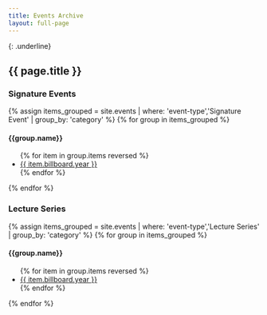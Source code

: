 ```yaml
---
title: Events Archive
layout: full-page
---
```

{: .underline}
## {{ page.title }}


### Signature Events

<div class="archive-container">
{% assign items_grouped = site.events | where: 'event-type','Signature Event' | group_by: 'category' %}
{% for group in items_grouped %}
	<h4>{{group.name}}</h4>
		<div class="archive-year">
			<ul>
			{% for item in group.items reversed %}
				<li><a href="{{ site.baseurl }}{{ item.url }}">{{ item.billboard.year }}</a></li>
			{% endfor %}
			</ul>
		</div>
{% endfor %}
</div>


### Lecture Series

<div class="archive-container">
{% assign items_grouped = site.events | where: 'event-type','Lecture Series' | group_by: 'category' %}
{% for group in items_grouped %}
	<h4>{{group.name}}</h4>
		<div class="archive-year">
			<ul>
			{% for item in group.items reversed %}
				<li><a href="{{ site.baseurl }}{{ item.url }}">{{ item.billboard.year }}</a></li>
			{% endfor %}
			</ul>
		</div>
{% endfor %}
</div>


